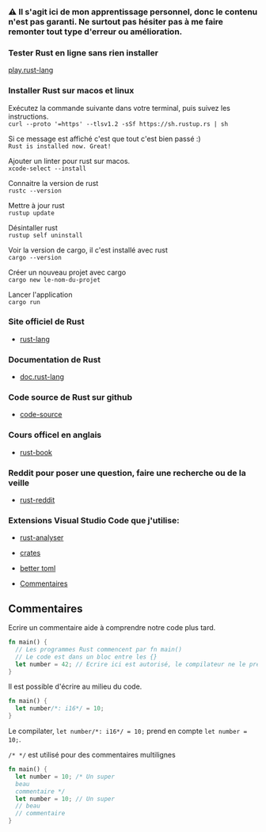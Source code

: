 ### ⚠️ Il s'agit ici de mon apprentissage personnel, donc le contenu n'est pas garanti. Ne surtout pas hésiter pas à me faire remonter tout type d'erreur ou amélioration.

### Tester Rust en ligne sans rien installer
[play.rust-lang]([https://play.rust-lang.org])

### Installer Rust sur macos et linux

Exécutez la commande suivante dans votre terminal, puis suivez les instructions.<br>
`curl --proto '=https' --tlsv1.2 -sSf https://sh.rustup.rs | sh`

Si ce message est affiché c'est que tout c'est bien passé :)<br>
`Rust is installed now. Great!`

Ajouter un linter pour rust sur macos.<br>
`xcode-select --install`

Connaitre la version de rust<br>
`rustc --version`

Mettre à jour rust<br>
`rustup update`

Désintaller rust<br>
`rustup self uninstall`

Voir la version de cargo, il c'est installé avec rust<br>
`cargo --version`

Créer un nouveau projet avec cargo<br>
`cargo new le-nom-du-projet`

Lancer l'application<br>
`cargo run`

### Site officiel de Rust
* [rust-lang](https://www.rust-lang.org)

### Documentation de Rust
* [doc.rust-lang](https://doc.rust-lang.org/stable/std/)

### Code source de Rust sur github
* [code-source](https://github.com/rust-lang/rust)

### Cours officel en anglais
* [rust-book](https://doc.rust-lang.org/stable/book/)

### Reddit pour poser une question, faire une recherche ou de la veille
* [rust-reddit](https://www.reddit.com/r/rust/)

### Extensions Visual Studio Code que j'utilise:

* [rust-analyser](https://code.visualstudio.com/docs/languages/rust)

* [crates](https://marketplace.visualstudio.com/items?itemName=serayuzgur.crates)

* [better toml](https://marketplace.visualstudio.com/items?itemName=bungcip.better-toml)

- [Commentaires](#commentaires)

## Commentaires
Ecrire un commentaire aide à comprendre notre code plus tard.

```rust
fn main() {
  // Les programmes Rust commencent par fn main() 
  // Le code est dans un bloc entre les {}
  let number = 42; // Ecrire ici est autorisé, le compilateur ne le prendra pas en compte
}
```

Il est possible d'écrire au milieu du code.

```rust
fn main() {
  let number/*: i16*/ = 10;
}
```

Le compilater, `let number/*: i16*/ = 10;` prend en compte `let number = 10;`.

`/* */` est utilisé pour des commentaires multilignes

```rust
fn main() {
  let number = 10; /* Un super
  beau
  commentaire */
  let number = 10; // Un super
  // beau
  // commentaire
}
```